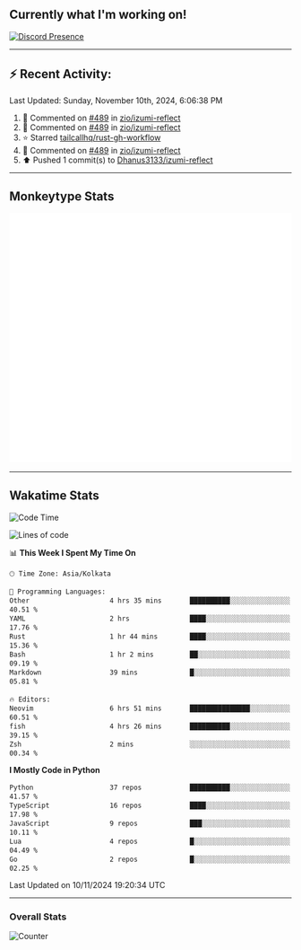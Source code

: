 ## Currently what I'm working on!
[![Discord Presence](https://lanyard.cnrad.dev/api/534981034400284712)](https://discord.com/users/534981034400284712)

---

## :zap: Recent Activity:
<!--RECENT_ACTIVITY:last_update-->
Last Updated: Sunday, November 10th, 2024, 6:06:38 PM
<!--RECENT_ACTIVITY:last_update_end-->
<!--RECENT_ACTIVITY:start-->
1. 💬 Commented on [#489](https://github.com/zio/izumi-reflect/pull/489#issuecomment-2466635247) in [zio/izumi-reflect](https://github.com/zio/izumi-reflect)<br>
2. 💬 Commented on [#489](https://github.com/zio/izumi-reflect/pull/489#issuecomment-2466617638) in [zio/izumi-reflect](https://github.com/zio/izumi-reflect)<br>
3. ⭐ Starred [tailcallhq/rust-gh-workflow](https://github.com/tailcallhq/rust-gh-workflow)<br>
4. 💬 Commented on [#489](https://github.com/zio/izumi-reflect/pull/489#issuecomment-2466603079) in [zio/izumi-reflect](https://github.com/zio/izumi-reflect)<br>
5. ⬆️ Pushed 1 commit(s) to [Dhanus3133/izumi-reflect](https://github.com/Dhanus3133/izumi-reflect)<br>
<!--RECENT_ACTIVITY:end-->

---

## Monkeytype Stats
<a href="https://monkeytype.com/profile/dhanus">
  <img src="https://raw.githubusercontent.com/Dhanus3133/Dhanus3133/monkeytype/monkeytype-lb.svg" alt="Monkeytype Profile" />
</a>

---

## Wakatime Stats
<!--START_SECTION:waka-->
![Code Time](http://img.shields.io/badge/Code%20Time-2%2C332%20hrs%2026%20mins-blue)

![Lines of code](https://img.shields.io/badge/From%20Hello%20World%20I%27ve%20Written-5.5%20million%20lines%20of%20code-blue)

📊 **This Week I Spent My Time On** 

```text
🕑︎ Time Zone: Asia/Kolkata

💬 Programming Languages: 
Other                    4 hrs 35 mins       ██████████░░░░░░░░░░░░░░░   40.51 % 
YAML                     2 hrs               ████░░░░░░░░░░░░░░░░░░░░░   17.76 % 
Rust                     1 hr 44 mins        ████░░░░░░░░░░░░░░░░░░░░░   15.36 % 
Bash                     1 hr 2 mins         ██░░░░░░░░░░░░░░░░░░░░░░░   09.19 % 
Markdown                 39 mins             █░░░░░░░░░░░░░░░░░░░░░░░░   05.81 % 

🔥 Editors: 
Neovim                   6 hrs 51 mins       ███████████████░░░░░░░░░░   60.51 % 
fish                     4 hrs 26 mins       ██████████░░░░░░░░░░░░░░░   39.15 % 
Zsh                      2 mins              ░░░░░░░░░░░░░░░░░░░░░░░░░   00.34 % 
```

**I Mostly Code in Python** 

```text
Python                   37 repos            ██████████░░░░░░░░░░░░░░░   41.57 % 
TypeScript               16 repos            ████░░░░░░░░░░░░░░░░░░░░░   17.98 % 
JavaScript               9 repos             ███░░░░░░░░░░░░░░░░░░░░░░   10.11 % 
Lua                      4 repos             █░░░░░░░░░░░░░░░░░░░░░░░░   04.49 % 
Go                       2 repos             █░░░░░░░░░░░░░░░░░░░░░░░░   02.25 % 
```




 Last Updated on 10/11/2024 19:20:34 UTC
<!--END_SECTION:waka-->
---

### Overall Stats

<img src="https://moe-counter.glitch.me/get/@Dhanus3133?theme=asoul" alt="Counter" />
